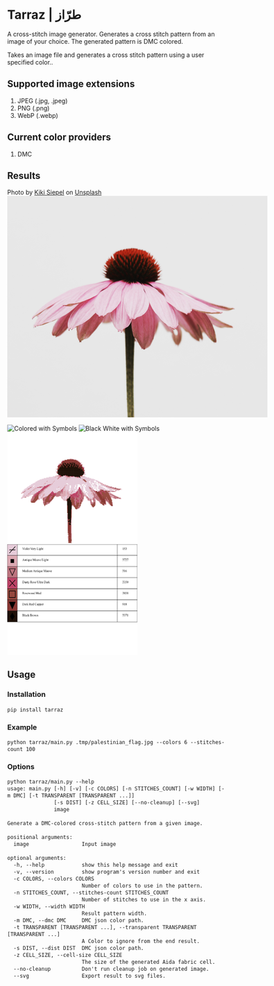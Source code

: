 # Tarraz | طرّاز
A cross-stitch image generator.
Generates a cross stitch pattern from an image of your choice. The generated pattern is DMC colored.

Takes an image file and generates a cross stitch pattern using a user specified color..

## Supported image extensions
1. JPEG (.jpg, .jpeg)
2. PNG (.png)
3. WebP (.webp)

## Current color providers
1. DMC

## Results

Photo by [Kiki Siepel](https://unsplash.com/@studiokiek?utm_source=unsplash&utm_medium=referral&utm_content=creditCopyText) on [Unsplash](https://unsplash.com/images/nature/flower?utm_source=unsplash&utm_medium=referral&utm_content=creditCopyText)
<img src="https://github.com/nitfe/tarraz/raw/v0.0.1/images/flower.jpg" alt="Alt text" style="display: inline-block; margin: 0 auto; max-width: 600px"/>

<img src="https://github.com/nitfe/tarraz/raw/v0.0.1/images/colored_symbols.jpg" alt="Colored with Symbols" style="display: inline-block; margin: 0 auto; max-width: 300px"/>
<img src="https://github.com/nitfe/tarraz/raw/v0.0.1/images/black_white_symbols.jpg" alt="Black White with Symbols" style="display: inline-block; margin: 0 auto; max-width: 300px"/>
<img src="https://github.com/nitfe/tarraz/raw/v0.0.1/images/colored.jpg" alt="Colored" style="display: inline-block; margin: 0 auto; max-width: 300px"/>
<img src="https://github.com/nitfe/tarraz/raw/v0.0.1/images/key.jpg" alt="Keys" style="display: inline-block; margin: 0 auto; max-width: 300px; height: 256px"/>


## Usage
### Installation
```
pip install tarraz
```

### Example
```
python tarraz/main.py .tmp/palestinian_flag.jpg --colors 6 --stitches-count 100
```

### Options
```
python tarraz/main.py --help
usage: main.py [-h] [-v] [-c COLORS] [-n STITCHES_COUNT] [-w WIDTH] [-m DMC] [-t TRANSPARENT [TRANSPARENT ...]]
               [-s DIST] [-z CELL_SIZE] [--no-cleanup] [--svg]
               image

Generate a DMC-colored cross-stitch pattern from a given image.

positional arguments:
  image                 Input image

optional arguments:
  -h, --help            show this help message and exit
  -v, --version         show program's version number and exit
  -c COLORS, --colors COLORS
                        Number of colors to use in the pattern.
  -n STITCHES_COUNT, --stitches-count STITCHES_COUNT
                        Number of stitches to use in the x axis.
  -w WIDTH, --width WIDTH
                        Result pattern width.
  -m DMC, --dmc DMC     DMC json color path.
  -t TRANSPARENT [TRANSPARENT ...], --transparent TRANSPARENT [TRANSPARENT ...]
                        A Color to ignore from the end result.
  -s DIST, --dist DIST  DMC json color path.
  -z CELL_SIZE, --cell-size CELL_SIZE
                        The size of the generated Aida fabric cell.
  --no-cleanup          Don't run cleanup job on generated image.
  --svg                 Export result to svg files.
```
 